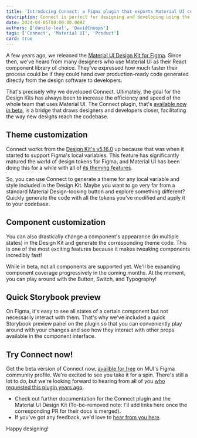 ```yaml
---
title: 'Introducing Connect: a Figma plugin that exports Material UI code'
description: Connect is perfect for designing and developing using the Material UI React library and Design Kit.
date: 2024-04-05T00:00:00.000Z
authors: ['danilo-leal', 'DavidCnoops']
tags: ['Connect', 'Material UI', 'Product']
card: true
---
```


A few years ago, we released the [Material UI Design Kit for Figma](/store/items/figma-react/).
Since then, we've heard from many designers who use Material UI as their React component library of choice.
They've expressed how much faster their process could be if they could hand over production-ready code generated directly from the design software to developers.

That's precisely why we developed Connect.
Ultimately, the goal for the Design Kits has always been to increase the efficiency and speed of the whole team that uses Material UI.
The Connect plugin, that's [available now in beta](https://www.figma.com/community/plugin/1336346114713490235/connect), is a bridge that draws designers and developers closer, facilitating the way new designs reach the codebase.

## Theme customization

Connect works from the [Design Kit's v5.16.0](https://github.com/mui/mui-design-kits/releases/tag/v5.16.0) up because that was when it started to support Figma's local variables.
This feature has significantly matured the world of design tokens for Figma, and Material UI has been doing this for a while with all of [its theming features](/material-ui/customization/theming/).

So, you can use Connect to generate a theme for any local variable and style included in the Design Kit.
Maybe you want to go very far from a standard Material Design-looking button and explore something different?
Quickly generate the code with all the tokens you've modified and apply it to your codebase.

## Component customization

You can also drastically change a component's appearance (in multiple states) in the Design Kit and generate the corresponding theme code.
This is one of the most exciting features because it makes tweaking components incredibly fast!

While in beta, not all components are supported yet.
We'll be expanding component coverage progressively in the coming months.
At the moment, you can play around with the Button, Switch, and Typography!

## Quick Storybook preview

On Figma, it's easy to see all states of a certain component but not necessarily interact with them.
That's why we've included a quick Storybook preview panel on the plugin so that you can conveniently play around with your changes and see how they interact with other props available in the component interface.

## Try Connect now!

Get the beta version of Connect now, [availble for free](https://www.figma.com/community/plugin/1336346114713490235/connect) on MUI's Figma community profile.
We're excited to see you take it for a spin.
There's still a lot to do, but we're looking forward to hearing from all of you [who requested this plugin years ago](https://github.com/mui/mui-design-kits/issues/10).

- Check out further documentation for the Connect plugin and the Material UI Design Kit (To-be-removed note: I'll add links here once the corresponding PR for their docs is merged).
- If you've got any feedback, we'd love to [hear from you here](https://mui-connect.canny.io/feedback).

Happy designing!

